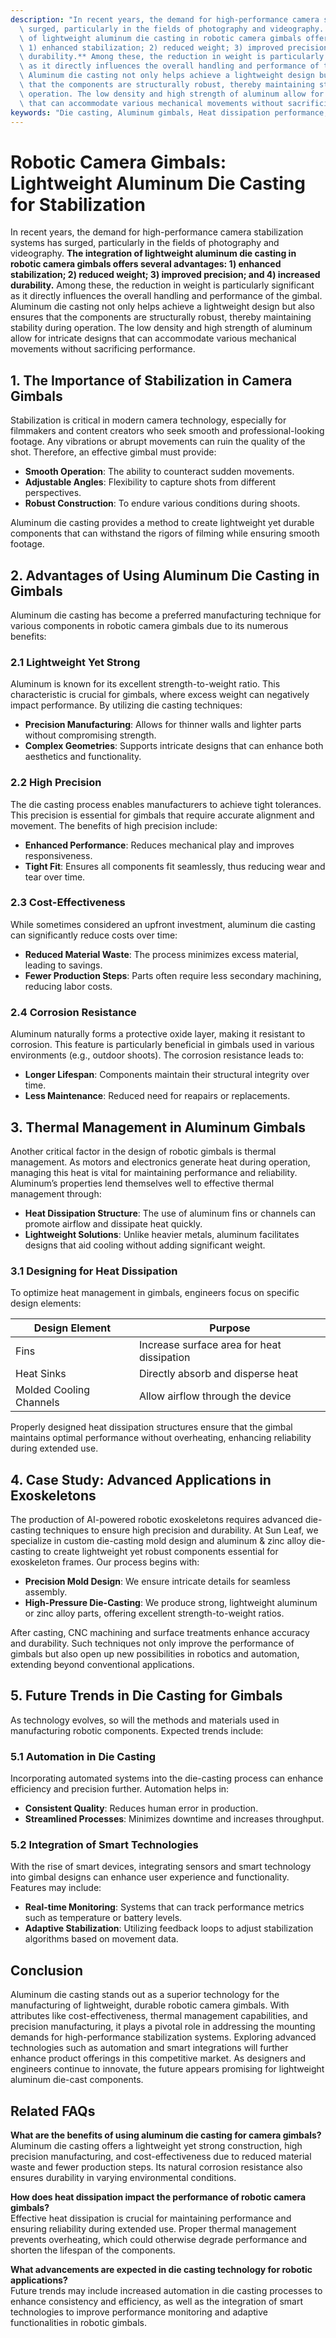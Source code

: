 ```yaml
---
description: "In recent years, the demand for high-performance camera stabilization systems has\
  \ surged, particularly in the fields of photography and videography. **The integration\
  \ of lightweight aluminum die casting in robotic camera gimbals offers several advantages:\
  \ 1) enhanced stabilization; 2) reduced weight; 3) improved precision; and 4) increased\
  \ durability.** Among these, the reduction in weight is particularly significant\
  \ as it directly influences the overall handling and performance of the gimbal.\
  \ Aluminum die casting not only helps achieve a lightweight design but also ensures\
  \ that the components are structurally robust, thereby maintaining stability during\
  \ operation. The low density and high strength of aluminum allow for intricate designs\
  \ that can accommodate various mechanical movements without sacrificing performance."
keywords: "Die casting, Aluminum gimbals, Heat dissipation performance, Heat dissipation structure"
---
```

# Robotic Camera Gimbals: Lightweight Aluminum Die Casting for Stabilization

In recent years, the demand for high-performance camera stabilization systems has surged, particularly in the fields of photography and videography. **The integration of lightweight aluminum die casting in robotic camera gimbals offers several advantages: 1) enhanced stabilization; 2) reduced weight; 3) improved precision; and 4) increased durability.** Among these, the reduction in weight is particularly significant as it directly influences the overall handling and performance of the gimbal. Aluminum die casting not only helps achieve a lightweight design but also ensures that the components are structurally robust, thereby maintaining stability during operation. The low density and high strength of aluminum allow for intricate designs that can accommodate various mechanical movements without sacrificing performance.

## 1. The Importance of Stabilization in Camera Gimbals

Stabilization is critical in modern camera technology, especially for filmmakers and content creators who seek smooth and professional-looking footage. Any vibrations or abrupt movements can ruin the quality of the shot. Therefore, an effective gimbal must provide:

- **Smooth Operation**: The ability to counteract sudden movements.
- **Adjustable Angles**: Flexibility to capture shots from different perspectives.
- **Robust Construction**: To endure various conditions during shoots.

Aluminum die casting provides a method to create lightweight yet durable components that can withstand the rigors of filming while ensuring smooth footage.

## 2. Advantages of Using Aluminum Die Casting in Gimbals

Aluminum die casting has become a preferred manufacturing technique for various components in robotic camera gimbals due to its numerous benefits:

### 2.1 Lightweight Yet Strong

Aluminum is known for its excellent strength-to-weight ratio. This characteristic is crucial for gimbals, where excess weight can negatively impact performance. By utilizing die casting techniques:

- **Precision Manufacturing**: Allows for thinner walls and lighter parts without compromising strength.
- **Complex Geometries**: Supports intricate designs that can enhance both aesthetics and functionality.

### 2.2 High Precision

The die casting process enables manufacturers to achieve tight tolerances. This precision is essential for gimbals that require accurate alignment and movement. The benefits of high precision include:

- **Enhanced Performance**: Reduces mechanical play and improves responsiveness.
- **Tight Fit**: Ensures all components fit seamlessly, thus reducing wear and tear over time.

### 2.3 Cost-Effectiveness

While sometimes considered an upfront investment, aluminum die casting can significantly reduce costs over time:

- **Reduced Material Waste**: The process minimizes excess material, leading to savings.
- **Fewer Production Steps**: Parts often require less secondary machining, reducing labor costs.

### 2.4 Corrosion Resistance

Aluminum naturally forms a protective oxide layer, making it resistant to corrosion. This feature is particularly beneficial in gimbals used in various environments (e.g., outdoor shoots). The corrosion resistance leads to:

- **Longer Lifespan**: Components maintain their structural integrity over time.
- **Less Maintenance**: Reduced need for reapairs or replacements.

## 3. Thermal Management in Aluminum Gimbals

Another critical factor in the design of robotic gimbals is thermal management. As motors and electronics generate heat during operation, managing this heat is vital for maintaining performance and reliability. Aluminum’s properties lend themselves well to effective thermal management through:

- **Heat Dissipation Structure**: The use of aluminum fins or channels can promote airflow and dissipate heat quickly.
- **Lightweight Solutions**: Unlike heavier metals, aluminum facilitates designs that aid cooling without adding significant weight.

### 3.1 Designing for Heat Dissipation

To optimize heat management in gimbals, engineers focus on specific design elements:

| Design Element            | Purpose                                      |
|---------------------------|----------------------------------------------|
| Fins                      | Increase surface area for heat dissipation    |
| Heat Sinks                | Directly absorb and disperse heat             |
| Molded Cooling Channels    | Allow airflow through the device               |

Properly designed heat dissipation structures ensure that the gimbal maintains optimal performance without overheating, enhancing reliability during extended use.

## 4. Case Study: Advanced Applications in Exoskeletons

The production of AI-powered robotic exoskeletons requires advanced die-casting techniques to ensure high precision and durability. At Sun Leaf, we specialize in custom die-casting mold design and aluminum & zinc alloy die-casting to create lightweight yet robust components essential for exoskeleton frames. Our process begins with:

- **Precision Mold Design**: We ensure intricate details for seamless assembly.
- **High-Pressure Die-Casting**: We produce strong, lightweight aluminum or zinc alloy parts, offering excellent strength-to-weight ratios.

After casting, CNC machining and surface treatments enhance accuracy and durability. Such techniques not only improve the performance of gimbals but also open up new possibilities in robotics and automation, extending beyond conventional applications.

## 5. Future Trends in Die Casting for Gimbals

As technology evolves, so will the methods and materials used in manufacturing robotic components. Expected trends include:

### 5.1 Automation in Die Casting

Incorporating automated systems into the die-casting process can enhance efficiency and precision further. Automation helps in:

- **Consistent Quality**: Reduces human error in production.
- **Streamlined Processes**: Minimizes downtime and increases throughput.

### 5.2 Integration of Smart Technologies

With the rise of smart devices, integrating sensors and smart technology into gimbal designs can enhance user experience and functionality. Features may include:

- **Real-time Monitoring**: Systems that can track performance metrics such as temperature or battery levels.
- **Adaptive Stabilization**: Utilizing feedback loops to adjust stabilization algorithms based on movement data.

## Conclusion

Aluminum die casting stands out as a superior technology for the manufacturing of lightweight, durable robotic camera gimbals. With attributes like cost-effectiveness, thermal management capabilities, and precision manufacturing, it plays a pivotal role in addressing the mounting demands for high-performance stabilization systems. Exploring advanced technologies such as automation and smart integrations will further enhance product offerings in this competitive market. As designers and engineers continue to innovate, the future appears promising for lightweight aluminum die-cast components.

## Related FAQs

**What are the benefits of using aluminum die casting for camera gimbals?**  
Aluminum die casting offers a lightweight yet strong construction, high precision manufacturing, and cost-effectiveness due to reduced material waste and fewer production steps. Its natural corrosion resistance also ensures durability in varying environmental conditions.

**How does heat dissipation impact the performance of robotic camera gimbals?**  
Effective heat dissipation is crucial for maintaining performance and ensuring reliability during extended use. Proper thermal management prevents overheating, which could otherwise degrade performance and shorten the lifespan of the components.

**What advancements are expected in die casting technology for robotic applications?**  
Future trends may include increased automation in die casting processes to enhance consistency and efficiency, as well as the integration of smart technologies to improve performance monitoring and adaptive functionalities in robotic gimbals.
